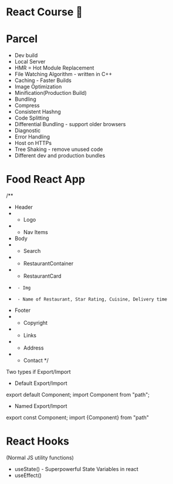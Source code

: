 # React Course 🚀

# Parcel

- Dev build
- Local Server
- HMR = Hot Module Replacement
- File Watching Algorithm - written in C++
- Caching - Faster Builds
- Image Optimization
- Minification(Production Build)
- Bundling
- Compress
- Consistent Hashng
- Code Splitting
- Differential Bundling - support older browsers
- Diagnostic
- Error Handling
- Host on HTTPs
- Tree Shaking - remove unused code
- Different dev and production bundles

# Food React App

/\*\*

- Header
- - Logo
- - Nav Items
- Body
- - Search
- - RestaurantContainer
- - RestaurantCard
-      - Img
-      - Name of Restaurant, Star Rating, Cuisine, Delivery time
- Footer
- - Copyright
- - Links
- - Address
- - Contact
    \*/

Two types if Export/Import

- Default Export/Import

export default Component;
import Component from "path";

- Named Export/Import

export const Component;
import {Component} from "path"

# React Hooks

(Normal JS utility functions)
- useState() - Superpowerful State Variables in react
- useEffect()
